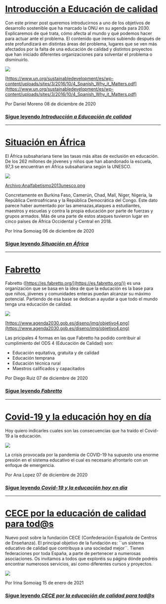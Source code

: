 # [Introducción a Educación de calidad](https://javier-dlap.github.io/EducacionDeCalidad/pages/Introduccion)

Con este primer post queremos introducirnos a uno de los objetivos de desarrollo sostenible que ha marcado la ONU en su agenda para 2030. Explicaremos de qué trata, cómo afecta al mundo y qué podemos hacer para actuar ante el problema. El contenido que iremos subiendo después de este profundizará en distintas áreas del problema, lugares que se ven más afectados por la falta de una educación de calidad y distintos proyectos que han iniciado diferentes organizaciones para solventar el problema o disminuirlo.

![](https://javier-dlap.github.io/EducacionDeCalidad/images/EducacionDeCalidad.jpg)

[https://www.un.org/sustainabledevelopment/es/wp-content/uploads/sites/3/2016/10/4_Spanish_Why_it_Matters.pdf](https://www.un.org/sustainabledevelopment/es/wp-content/uploads/sites/3/2016/10/4_Spanish_Why_it_Matters.pdf)

Por Daniel Moreno 08 de diciembre de 2020

### [Sigue leyendo *Introducción a Educación de calidad*](https://javier-dlap.github.io/EducacionDeCalidad/pages/Introduccion)

-----------------

# [Situación en África](https://javier-dlap.github.io/EducacionDeCalidad/pages/SituacionEnAfrica)

El África subsahariana tiene las tasas más altas de exclusión en educación. De los 262 millones de jóvenes y niños que han abandonado la escuela, 97,3 se encuentran en África subsahariana según la UNESCO.

![](https://javier-dlap.github.io/EducacionDeCalidad/images/Africa.jpg)

[Archivo:Analfabetismo2013unesco.png](https://commons.wikimedia.org/wiki/File:Analfabetismo2013unesco.png#/media/Archivo:Analfabetismo2013unesco.png)

Concretamente en Burkina Faso, Camerún, Chad, Malí, Níger, Nigeria, la República Centroafricana y la República Democrática del Congo.
Este dato parece haber aumentado por las amenazas,ataques a estudiantes, maestros y escuelas y contra la propia educación por parte de fuerzas y grupos armados.
Más de una parte de estos ataques tuvieron lugar en cinco países de África Occidental y Central en 2018.

Por Irina Somoiag 06 de diciembre de 2020

### [Sigue leyendo *Situación en África*](https://javier-dlap.github.io/EducacionDeCalidad/pages/SituacionEnAfrica)

-----------------

# [Fabretto](https://javier-dlap.github.io/EducacionDeCalidad/pages/Fabretto)

Fabretto ([https://es.fabretto.org/](https://es.fabretto.org/)) es una organización que se basa en la idea de que la educación es la base para que niños, jóvenes y comunidades enteras puedan alcanzar su máximo potencial. Partiendo de esa base se dedican a ayudar a que todo el mundo tenga una educación de calidad.

![](https://javier-dlap.github.io/EducacionDeCalidad/images/Fabretto1.jpg)

[https://www.agenda2030.gob.es/diseno/img/objetivo4.png](https://www.agenda2030.gob.es/diseno/img/objetivo4.png)

Las pricipales 4 formas en las que Fabretto ha podido contribuir al cumplimiento del ODS 4 (Educación de Calidad) son:
- Educación equitativa, gratuita y de calidad
- Educación temprana
- Educación técnica rural
- Maestros calificados y capacitados

Por Diego Ruiz 07 de diciembre de 2020

### [Sigue leyendo *Fabretto*](https://javier-dlap.github.io/EducacionDeCalidad/pages/Fabretto)

-----------------

# [Covid-19 y la educación hoy en día](https://javier-dlap.github.io/EducacionDeCalidad/pages/Covid19)

Hoy quiero indicarles cuales son las consecuencias que ha traído el Covid-19 a la educación.

![](https://javier-dlap.github.io/EducacionDeCalidad/images/Covid.jpg)

La crisis provocada por la pandemia de COVID-19 ha supuesto una enorme presión en el sistema educativo el cual es necesario afrontarlo con un enfoque de emergencia.

Por Ana Lopez 07 de diciembre de 2020

### [Sigue leyendo *Covid-19 y la educación hoy en día*](https://javier-dlap.github.io/EducacionDeCalidad/pages/Covid19)

-----------------

# [CECE por la educación de calidad para tod@s](https://javier-dlap.github.io/EducacionDeCalidad/pages/Cece)

Nuevo post sobre la fundación CECE (Confederación Española de Centros de Enseñanza). El principal objetivo de la fundación es: ``un sistema educativo de calidad que contribuya a una sociedad mejor´´.
Tienen federaciones por toda España, a parte de pertenecer a numerosas asociaciones.
Os invitamos a todos que exploréis su página dónde podréis encontrar numerosos servicios, así como diferentes cursos y proyectos.

![](https://javier-dlap.github.io/EducacionDeCalidad/images/CECE.png)

Por Irina Somoiag 15 de enero de 2021

### [Sigue leyendo *CECE por la educación de calidad para tod@s*](https://javier-dlap.github.io/EducacionDeCalidad/pages/Cece)